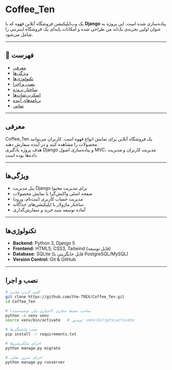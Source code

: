 # Coffee_Ten

یک وب‌اپلیکیشن فروشگاه آنلاین قهوه که با **Django** پیاده‌سازی شده است. این پروژه به عنوان اولین تجربه‌ی بک‌اند من طراحی شده و امکانات پایه‌ای یک فروشگاه اینترنتی را شامل می‌شود.

---

## 📑 فهرست

- [معرفی](#معرفی)
- [ویژگی‌ها](#ویژگی‌ها)
- [تکنولوژی‌ها](#تکنولوژی‌ها)
- [نصب و اجرا](#نصب-و-اجرا)
- [ساختار پروژه](#ساختار-پروژه)
- [اسکرین‌شات‌ها](#اسکرین‌شات‌ها)
- [برنامه‌های آینده](#برنامه‌های-آینده)
- [تماس](#تماس)

---

## معرفی

Coffee_Ten یک فروشگاه آنلاین برای نمایش انواع قهوه است. کاربران می‌توانند محصولات را مشاهده کنند و در آینده سفارش دهند.  
هدف پروژه یادگیری Django و پیاده‌سازی اصول MVC، مدیریت کاربران و مدیریت داده‌ها بوده است.

---

## ویژگی‌ها

- پنل مدیریت Django برای مدیریت محتوا
- صفحه اصلی واکنش‌گرا با نمایش محصولات
- مدیریت حساب کاربری (ثبت‌نام، ورود)
- ساختار ماژولار با اپلیکیشن‌های جداگانه
- آماده توسعه سبد خرید و سفارش‌گذاری

---

## تکنولوژی‌ها

- **Backend:** Python 3, Django 5
- **Frontend:** HTML5, CSS3, Tailwind (قابل توسعه)
- **Database:** SQLite (قابل جایگزینی با PostgreSQL/MySQL)
- **Version Control:** Git & GitHub

---

## نصب و اجرا

```bash
# کلون کردن مخزن
git clone https://github.com/the-TREX/Coffee_Ten.git
cd Coffee_Ten

# ساخت محیط مجازی (اختیاری ولی توصیه‌شده)
python -m venv venv
source venv/bin/activate   # ویندوز: venv\Scripts\activate

# نصب وابستگی‌ها
pip install -r requirements.txt

# اجرای مایگریشن‌ها
python manage.py migrate

# اجرای سرور محلی
python manage.py runserver
```
